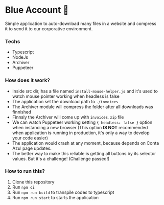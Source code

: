 # Blue Account 💙
Simple application to auto-download many files in a website and compress it to send it to our corporative environment.

### Techs
* Typescript
* NodeJs
* Archiver
* Puppeteer

### How does it work?
* Inside src dir, has a file named `install-mouse-helper.js` and it's used to watch mouse pointer working when headless is false
* The application set the download path to `./invoices`
* The Archiver module will compress the folder after all downloads was finnished
* Finnaly the Archiver will come up with `invoices.zip` file
* We can watch Puppeteer working setting `{ headless: false }` option when instancing a new browser
(This option **IS NOT** recommended when application is running in production, it's only a way to develop your code easier)
* The application would crash at any moment, because depends on Conta Azul page updates.
* The better way to make this reliable is getting all buttons by its selector values. But it's a challenge! (Challenge passed!)

### How to run this?
1. Clone this repository
2. Run `npm ci`
3. Run `npm run build` to transpile codes to typescript
4. Run `npm run start` to starts the application
